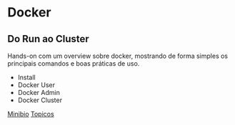 # Docker
## Do Run ao Cluster
Hands-on com um overview sobre docker, mostrando de forma simples os principais comandos e boas práticas de uso.

* Install
* Docker User
* Docker Admin
* Docker Cluster

[Minibio](minibio.md)
[Topicos](topics.md)
